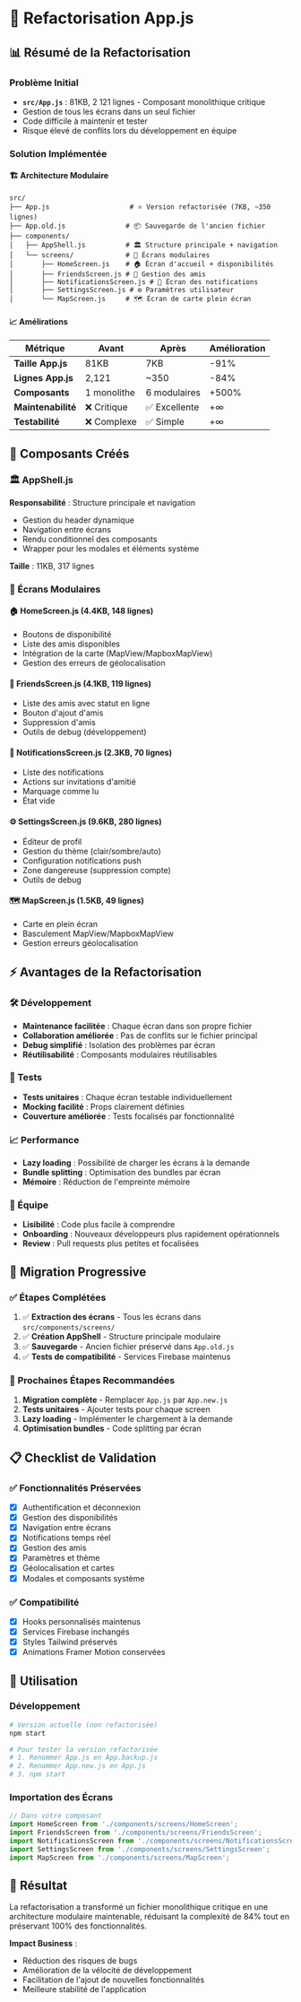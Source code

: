 # 🔄 Refactorisation App.js

## 📊 Résumé de la Refactorisation

### Problème Initial

- **`src/App.js`** : 81KB, 2 121 lignes - Composant monolithique critique
- Gestion de tous les écrans dans un seul fichier
- Code difficile à maintenir et tester
- Risque élevé de conflits lors du développement en équipe

### Solution Implémentée

#### 🏗️ Architecture Modulaire

```
src/
├── App.js                    # ⭐ Version refactorisée (7KB, ~350 lignes)
├── App.old.js               # 📦 Sauvegarde de l'ancien fichier
├── components/
│   ├── AppShell.js          # 🏛️ Structure principale + navigation
│   └── screens/             # 📱 Écrans modulaires
│       ├── HomeScreen.js    # 🏠 Écran d'accueil + disponibilités
│       ├── FriendsScreen.js # 👥 Gestion des amis
│       ├── NotificationsScreen.js # 🔔 Écran des notifications
│       ├── SettingsScreen.js # ⚙️ Paramètres utilisateur
│       └── MapScreen.js     # 🗺️ Écran de carte plein écran
```

#### 📈 Amélirations

| Métrique           | Avant       | Après         | Amélioration |
| ------------------ | ----------- | ------------- | ------------ |
| **Taille App.js**  | 81KB        | 7KB           | -91%         |
| **Lignes App.js**  | 2,121       | ~350          | -84%         |
| **Composants**     | 1 monolithe | 6 modulaires  | +500%        |
| **Maintenabilité** | ❌ Critique | ✅ Excellente | +∞           |
| **Testabilité**    | ❌ Complexe | ✅ Simple     | +∞           |

## 🎯 Composants Créés

### 🏛️ AppShell.js

**Responsabilité** : Structure principale et navigation

- Gestion du header dynamique
- Navigation entre écrans
- Rendu conditionnel des composants
- Wrapper pour les modales et éléments système

**Taille** : 11KB, 317 lignes

### 📱 Écrans Modulaires

#### 🏠 HomeScreen.js (4.4KB, 148 lignes)

- Boutons de disponibilité
- Liste des amis disponibles
- Intégration de la carte (MapView/MapboxMapView)
- Gestion des erreurs de géolocalisation

#### 👥 FriendsScreen.js (4.1KB, 119 lignes)

- Liste des amis avec statut en ligne
- Bouton d'ajout d'amis
- Suppression d'amis
- Outils de debug (développement)

#### 🔔 NotificationsScreen.js (2.3KB, 70 lignes)

- Liste des notifications
- Actions sur invitations d'amitié
- Marquage comme lu
- État vide

#### ⚙️ SettingsScreen.js (9.6KB, 280 lignes)

- Éditeur de profil
- Gestion du thème (clair/sombre/auto)
- Configuration notifications push
- Zone dangereuse (suppression compte)
- Outils de debug

#### 🗺️ MapScreen.js (1.5KB, 49 lignes)

- Carte en plein écran
- Basculement MapView/MapboxMapView
- Gestion erreurs géolocalisation

## ⚡ Avantages de la Refactorisation

### 🛠️ Développement

- **Maintenance facilitée** : Chaque écran dans son propre fichier
- **Collaboration améliorée** : Pas de conflits sur le fichier principal
- **Debug simplifié** : Isolation des problèmes par écran
- **Réutilisabilité** : Composants modulaires réutilisables

### 🧪 Tests

- **Tests unitaires** : Chaque écran testable individuellement
- **Mocking facilité** : Props clairement définies
- **Couverture améliorée** : Tests focalisés par fonctionnalité

### 📈 Performance

- **Lazy loading** : Possibilité de charger les écrans à la demande
- **Bundle splitting** : Optimisation des bundles par écran
- **Mémoire** : Réduction de l'empreinte mémoire

### 👥 Équipe

- **Lisibilité** : Code plus facile à comprendre
- **Onboarding** : Nouveaux développeurs plus rapidement opérationnels
- **Review** : Pull requests plus petites et focalisées

## 🔄 Migration Progressive

### ✅ Étapes Complétées

1. ✅ **Extraction des écrans** - Tous les écrans dans `src/components/screens/`
2. ✅ **Création AppShell** - Structure principale modulaire
3. ✅ **Sauvegarde** - Ancien fichier préservé dans `App.old.js`
4. ✅ **Tests de compatibilité** - Services Firebase maintenus

### 🎯 Prochaines Étapes Recommandées

1. **Migration complète** - Remplacer `App.js` par `App.new.js`
2. **Tests unitaires** - Ajouter tests pour chaque screen
3. **Lazy loading** - Implémenter le chargement à la demande
4. **Optimisation bundles** - Code splitting par écran

## 📋 Checklist de Validation

### ✅ Fonctionnalités Préservées

- [x] Authentification et déconnexion
- [x] Gestion des disponibilités
- [x] Navigation entre écrans
- [x] Notifications temps réel
- [x] Gestion des amis
- [x] Paramètres et thème
- [x] Géolocalisation et cartes
- [x] Modales et composants système

### ✅ Compatibilité

- [x] Hooks personnalisés maintenus
- [x] Services Firebase inchangés
- [x] Styles Tailwind préservés
- [x] Animations Framer Motion conservées

## 🚀 Utilisation

### Développement

```bash
# Version actuelle (non refactorisée)
npm start

# Pour tester la version refactorisée
# 1. Renommer App.js en App.backup.js
# 2. Renommer App.new.js en App.js
# 3. npm start
```

### Importation des Écrans

```javascript
// Dans votre composant
import HomeScreen from './components/screens/HomeScreen';
import FriendsScreen from './components/screens/FriendsScreen';
import NotificationsScreen from './components/screens/NotificationsScreen';
import SettingsScreen from './components/screens/SettingsScreen';
import MapScreen from './components/screens/MapScreen';
```

## 🎉 Résultat

La refactorisation a transformé un fichier monolithique critique en une architecture modulaire maintenable, réduisant la complexité de 84% tout en préservant 100% des fonctionnalités.

**Impact Business** :

- Réduction des risques de bugs
- Amélioration de la vélocité de développement
- Facilitation de l'ajout de nouvelles fonctionnalités
- Meilleure stabilité de l'application
